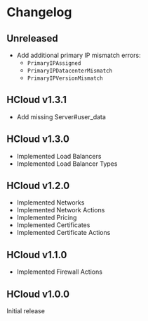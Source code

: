 # Changelog

## Unreleased

- Add additional primary IP mismatch errors:
  - `PrimaryIPAssigned`
  - `PrimaryIPDatacenterMismatch`
  - `PrimaryIPVersionMismatch`

## HCloud v1.3.1

- Add missing Server#user_data

## HCloud v1.3.0

- Implemented Load Balancers
- Implemented Load Balancer Types

## HCloud v1.2.0

- Implemented Networks
- Implemented Network Actions
- Implemented Pricing
- Implemented Certificates
- Implemented Certificate Actions

## HCloud v1.1.0

- Implemented Firewall Actions

## HCloud v1.0.0

Initial release
